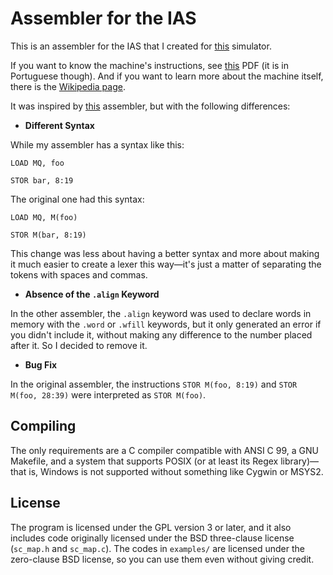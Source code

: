 # Assembler for the IAS

This is an assembler for the IAS that I created for [this](https://www.ic.unicamp.br/~edson/disciplinas/mc404/2017-2s/abef/IAS-sim/) simulator.

If you want to know the machine's instructions, see [this](https://www.ic.unicamp.br/~edson/disciplinas/mc404/2017-2s/abef/) PDF (it is in Portuguese though). And if you want to learn more about the machine itself, there is the [Wikipedia page](https://en.wikipedia.org/wiki/IAS_machine).

It was inspired by [this](https://www.ic.unicamp.br/~edson/disciplinas/mc404/2017-2s/abef/IAS-Assembler/assembler.html) assembler, but with the following differences:

- **Different Syntax**

While my assembler has a syntax like this:

```
LOAD MQ, foo

STOR bar, 8:19
```

The original one had this syntax:

```
LOAD MQ, M(foo)

STOR M(bar, 8:19)
```

This change was less about having a better syntax and more about making it much easier to create a lexer this way—it's just a matter of separating the tokens with spaces and commas.

- **Absence of the `.align` Keyword**

In the other assembler, the `.align` keyword was used to declare words in memory with the `.word` or `.wfill` keywords, but it only generated an error if you didn't include it, without making any difference to the number placed after it. So I decided to remove it.

- **Bug Fix**

In the original assembler, the instructions `STOR M(foo, 8:19)` and `STOR M(foo, 28:39)` were interpreted as `STOR M(foo)`.

## Compiling

The only requirements are a C compiler compatible with ANSI C 99, a GNU Makefile, and a system that supports POSIX (or at least its Regex library)—that is, Windows is not supported without something like Cygwin or MSYS2.

## License

The program is licensed under the GPL version 3 or later, and it also includes code originally licensed under the BSD three-clause license (`sc_map.h` and `sc_map.c`). The codes in `examples/` are licensed under the zero-clause BSD license, so you can use them even without giving credit.
